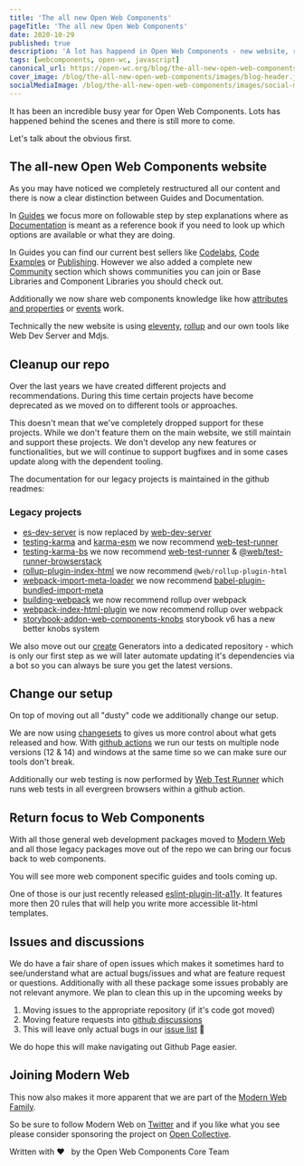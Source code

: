 ```yaml
---
title: 'The all new Open Web Components'
pageTitle: 'The all new Open Web Components'
date: 2020-10-29
published: true
description: 'A lot has happend in Open Web Components - new website, repo cleanup, change of setup and we joined Modern Web'
tags: [webcomponents, open-wc, javascript]
canonical_url: https://open-wc.org/blog/the-all-new-open-web-components/
cover_image: /blog/the-all-new-open-web-components/images/blog-header.jpg
socialMediaImage: /blog/the-all-new-open-web-components/images/social-media-image.jpg
---
```


It has been an incredible busy year for Open Web Components. Lots has happened behind the scenes and there is still more to come.

Let's talk about the obvious first.

## The all-new Open Web Components website

As you may have noticed we completely restructured all our content and there is now a clear distinction between Guides and Documentation.

In [Guides](../../guides/index.md) we focus more on followable step by step explanations where as [Documentation](../../docs/index.md) is meant as a reference book if you need to look up which options are available or what they are doing.

In Guides you can find our current best sellers like [Codelabs](../../guides/developing-components/codelabs.md), [Code Examples](../../guides/developing-components/code-examples.md) or [Publishing](../../guides/developing-components/publishing.md). However we also added a complete new [Community](../../guides/community/getting-started.md) section which shows communities you can join or Base Libraries and Component Libraries you should check out.

Additionally we now share web components knowledge like how [attributes and properties](../../guides/knowledge/attributes-and-properties.md) or [events](../../guides/knowledge/events.md) work.

Technically the new website is using [eleventy](11ty.dev), [rollup](https://rollupjs.org/) and our own tools like Web Dev Server and Mdjs.

## Cleanup our repo

Over the last years we have created different projects and recommendations. During this time certain projects have become deprecated as we moved on to different tools or approaches.

This doesn't mean that we've completely dropped support for these projects. While we don't feature them on the main website, we still maintain and support these projects. We don't develop any new features or functionalities, but we will continue to support bugfixes and in some cases update along with the dependent tooling.

The documentation for our legacy projects is maintained in the github readmes:

### Legacy projects

- [es-dev-server](https://github.com/open-wc/es-dev-server) is now replaced by [web-dev-server](https://modern-web.dev/docs/dev-server/overview/)
- [testing-karma](https://github.com/open-wc/legacy/tree/master/packages/testing-karma) and [karma-esm](https://github.com/open-wc/legacy/tree/master/packages/karma-esm) we now recommend [web-test-runner](https://modern-web.dev/docs/test-runner/overview/)
- [testing-karma-bs](https://github.com/open-wc/legacy/tree/master/packages/testing-karma-bs) we now recommend [web-test-runner](https://modern-web.dev/docs/test-runner/overview/) & [@web/test-runner-browserstack](https://modern-web.dev/docs/test-runner/browser-launchers/browserstack/)
- [rollup-plugin-index-html](https://github.com/open-wc/legacy/tree/master/packages/rollup-plugin-index-html) we now recommend `@web/rollup-plugin-html`
- [webpack-import-meta-loader](https://github.com/open-wc/legacy/tree/master/packages/webpack-import-meta-loader) we now recommend [babel-plugin-bundled-import-meta](https://www.npmjs.com/package/babel-plugin-bundled-import-meta)
- [building-webpack](https://github.com/open-wc/legacy/tree/master/packages/building-webpack) we now recommend rollup over webpack
- [webpack-index-html-plugin](https://github.com/open-wc/legacy/tree/master/packages/webpack-index-html-plugin) we now recommend rollup over webpack
- [storybook-addon-web-components-knobs](https://github.com/open-wc/legacy/tree/master/packages/storybook-addon-web-components-knobs) storybook v6 has a new better knobs system

We also move out our [create](https://github.com/open-wc/create) Generators into a dedicated repository - which is only our first step as we will later automate updating it's dependencies via a bot so you can always be sure you get the latest versions.

## Change our setup

On top of moving out all "dusty" code we additionally change our setup.

We are now using [changesets](https://github.com/atlassian/changesets) to gives us more control about what gets released and how.
With [github actions](https://github.com/features/actions) we run our tests on multiple node versions (12 & 14) and windows at the same time so we can make sure our tools don't break.

Additionally our web testing is now performed by [Web Test Runner](https://modern-web.dev/docs/test-runner/overview/) which runs web tests in all evergreen browsers within a github action.

## Return focus to Web Components

With all those general web development packages moved to [Modern Web](https://modern-web.dev) and all those legacy packages move out of the repo we can bring our focus back to web components.

You will see more web component specific guides and tools coming up.

One of those is our just recently released [eslint-plugin-lit-a11y](../../docs/linting/eslint-plugin-lit-a11y/overview.md). It features more then 20 rules that will help you write more accessible lit-html templates.

## Issues and discussions

We do have a fair share of open issues which makes it sometimes hard to see/understand what are actual bugs/issues and what are feature request or questions. Additionally with all these package some issues probably are not relevant anymore. We plan to clean this up in the upcoming weeks by

1. Moving issues to the appropriate repository (if it's code got moved)
2. Moving feature requests into [github discussions](https://github.com/open-wc/open-wc/discussions)
3. This will leave only actual bugs in our [issue list](https://github.com/open-wc/open-wc/issues) 💪

We do hope this will make navigating out Github Page easier.

## Joining Modern Web

This now also makes it more apparent that we are part of the [Modern Web Family](https://modern-web.dev/discover/about/).

So be sure to follow Modern Web on [Twitter](https://twitter.com/modern_web_dev) and if you like what you see please consider sponsoring the project on [Open Collective](https://opencollective.com/modern-web).

Written with ♥️ &nbsp; by the Open Web Components Core Team
